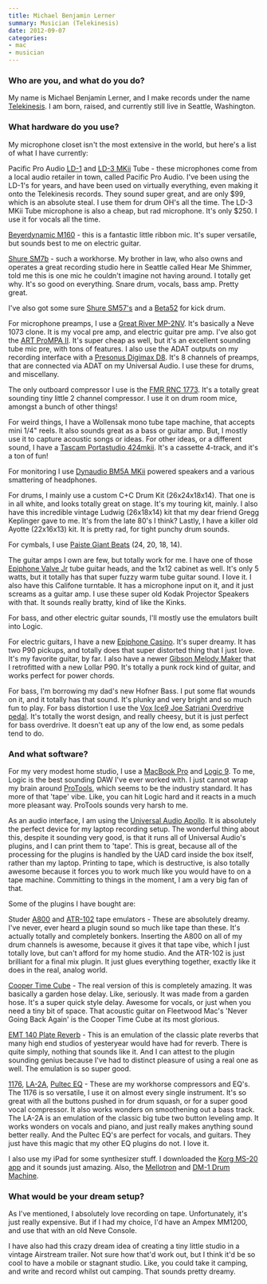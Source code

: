```yaml
---
title: Michael Benjamin Lerner
summary: Musician (Telekinesis)
date: 2012-09-07
categories:
- mac
- musician
---
```


### Who are you, and what do you do?

My name is Michael Benjamin Lerner, and I make records under the name [Telekinesis](http://www.mergerecords.com/artists/telekinesis/ "Michael's band page on Merge."). I am born, raised, and currently still live in Seattle, Washington. 

### What hardware do you use?

My microphone closet isn't the most extensive in the world, but here's a list of what I have currently:

Pacific Pro Audio [LD-1][] and [LD-3 MKii][ld-3-mkii] Tube - these microphones come from a local audio retailer in town, called Pacific Pro Audio. I've been using the LD-1's for years, and have been used on virtually everything, even making it onto the Telekinesis records. They sound super great, and are only $99, which is an absolute steal. I use them for drum OH's all the time. The LD-3 MKii Tube microphone is also a cheap, but rad microphone. It's only $250. I use it for vocals all the time. 

[Beyerdynamic M160][m-160] - this is a fantastic little ribbon mic. It's super versatile, but sounds best to me on electric guitar. 

[Shure SM7b][sm7b] - such a workhorse. My brother in law, who also owns and operates a great recording studio here in Seattle called Hear Me Shimmer, told me this is one mic he couldn't imagine not having around. I totally get why. It's so good on everything. Snare drum, vocals, bass amp. Pretty great.

I've also got some sure [Shure SM57's][sm57] and a [Beta52][beta-52a] for kick drum.

For microphone preamps, I use a [Great River MP-2NV][mp-2nv]. It's basically a Neve 1073 clone. It is my vocal pre amp, and electric guitar pre amp. I've also got the [ART ProMPA II][prompa-ii]. It's super cheap as well, but it's an excellent sounding tube mic pre, with tons of features. I also use the ADAT outputs on my recording interface with a [Presonus Digimax D8][digimax-d8]. It's 8 channels of preamps, that are connected via ADAT on my Universal Audio. I use these for drums, and miscellany.

The only outboard compressor I use is the [FMR RNC 1773][rnc1773]. It's a totally great sounding tiny little 2 channel compressor. I use it on drum room mice, amongst a bunch of other things!

For weird things, I have a Wollensak mono tube tape machine, that accepts mini 1/4" reels. It also sounds great as a bass or guitar amp. But, I mostly use it to capture acoustic songs or ideas. For other ideas, or a different sound, I have a [Tascam Portastudio 424mkii][424-mkii]. It's a cassette 4-track, and it's a ton of fun!

For monitoring I use [Dynaudio BM5A MKii][bm5a-mkii] powered speakers and a various smattering of headphones.

For drums, I mainly use a custom C+C Drum Kit (26x24x18x14). That one is in all white, and looks totally great on stage. It's my touring kit, mainly. I also have this incredible vintage Ludwig (26x18x14) kit that my dear friend Gregg Keplinger gave to me. It's from the late 80's I think? Lastly, I have a killer old Ayotte (22x16x13) kit. It is pretty rad, for tight punchy drum sounds.

For cymbals, I use [Paiste Giant Beats][giant-beat] (24, 20, 18, 14).

The guitar amps I own are few, but totally work for me. I have one of those [Epiphone Valve Jr][valve-junior] tube guitar heads, and the 1x12 cabinet as well. It's only 5 watts, but it totally has that super fuzzy warm tube guitar sound. I love it. I also have this Califone turntable. It has a microphone input on it, and it just screams as a guitar amp. I use these super old Kodak Projector Speakers with that. It sounds really bratty, kind of like the Kinks. 

For bass, and other electric guitar sounds, I'll mostly use the emulators built into Logic.

For electric guitars, I have a new [Epiphone Casino][casino]. It's super dreamy. It has two P90 pickups, and totally does that super distorted thing that I just love. It's my favorite guitar, by far. I also have a newer [Gibson Melody Maker][melody-maker] that I retrofitted with a new Lollar P90. It's totally a punk rock kind of guitar, and works perfect for power chords.

For bass, I'm borrowing my dad's new Hofner Bass. I put some flat wounds on it, and it totally has that sound. It's plunky and very bright and so much fun to play. For bass distortion I use the [Vox Ice9 Joe Satriani Overdrive pedal][ice-9]. It's totally the worst design, and really cheesy, but it is just perfect for bass overdrive. It doesn't eat up any of the low end, as some pedals tend to do.

### And what software?

For my very modest home studio, I use a [MacBook Pro][macbook-pro] and [Logic 9][logic-pro]. To me, Logic is the best sounding DAW I've ever worked with. I just cannot wrap my brain around [ProTools][pro-tools], which seems to be the industry standard. It has more of that 'tape' vibe. Like, you can hit Logic hard and it reacts in a much more pleasant way. ProTools sounds very harsh to me.

As an audio interface, I am using the [Universal Audio Apollo][apollo]. It is absolutely the perfect device for my laptop recording setup. The wonderful thing about this, despite it sounding very good, is that it runs all of Universal Audio's plugins, and I can print them to 'tape'. This is great, because all of the processing for the plugins is handled by the UAD card inside the box itself, rather than my laptop. Printing to tape, which is destructive, is also totally awesome because it forces you to work much like you would have to on a tape machine. Committing to things in the moment, I am a very big fan of that. 

Some of the plugins I have bought are:

Studer [A800][] and [ATR-102][] tape emulators - These are absolutely dreamy. I've never, ever heard a plugin sound so much like tape than these. It's actually totally and completely bonkers. Inserting the A800 on all of my drum channels is awesome, because it gives it that tape vibe, which I just totally love, but can't afford for my home studio. And the ATR-102 is just brilliant for a final mix plugin. It just glues everything together, exactly like it does in the real, analog world.

[Cooper Time Cube][time-cube] - The real version of this is completely amazing. It was basically a garden hose delay. Like, seriously. It was made from a garden hose. It's a super quick style delay. Awesome for vocals, or just when you need a tiny bit of space. That acoustic guitar on Fleetwood Mac's 'Never Going Back Again' is the Cooper Time Cube at its most glorious.

[EMT 140 Plate Reverb][140] - This is an emulation of the classic plate reverbs that many high end studios of yesteryear would have had for reverb. There is quite simply, nothing that sounds like it. And I can attest to the plugin sounding genius because I've had to distinct pleasure of using a real one as well. The emulation is so super good.

[1176][], [LA-2A][], [Pultec EQ][pro-eq] - These are my workhorse compressors and EQ's. The 1176 is so versatile, I use it on almost every single instrument. It's so great with all the buttons pushed in for drum squash, or for a super good vocal compressor. It also works wonders on smoothening out a bass track. The LA-2A is an emulation of the classic big tube two button leveling amp. It works wonders on vocals and piano, and just really makes anything sound better really. And the Pultec EQ's are perfect for vocals, and guitars. They just have this magic that my other EQ plugins do not. I love it.

I also use my iPad for some synthesizer stuff. I downloaded the [Korg MS-20 app][ims-20-ios] and it sounds just amazing. Also, the [Mellotron][m3000-ios] and [DM-1 Drum Machine][dm1-ios].

### What would be your dream setup?

As I've mentioned, I absolutely love recording on tape. Unfortunately, it's just really expensive. But if I had my choice, I'd have an Ampex MM1200, and use that with an old Neve Console. 

I have also had this crazy dream idea of creating a tiny little studio in a vintage Airstream trailer. Not sure how that'd work out, but I think it'd be so cool to have a mobile or stagnant studio. Like, you could take it camping, and write and record whilst out camping. That sounds pretty dreamy.

[1176]: https://www.uaudio.com:443/store/compressors-limiters/1176-collection.html "An audio plugin that emulates the 1176 limiter."
[140]: https://www.uaudio.com:443/store/reverbs/emt-140.html "An audio plugin that emulates the 140 reverberator."
[424-mkii]: https://homerecording.com/tas424.html "A portable recorder/mixer."
[a800]: https://www.uaudio.com:443/store/special-processing/studer-a800-tape-recorder.html "An audio plugin that emulates the A800 tape machine."
[apollo]: https://www.uaudio.com/audio-interfaces/apollo.html "A Firewire/Thunderbolt audio interface."
[atr-102]: https://www.uaudio.com:443/store/special-processing/ampex-atr-102.html "An audio plugin that emulates the ATR-102 tape machine."
[beta-52a]: https://www.shure.com:443/americas/products/microphones/beta/beta-52a-kick-drum-microphone "A kick drum microphone."
[bm5a-mkii]: http://web.archive.org/web/20190508143149/https://www.amazon.com/Dynaudio-BM5A-mkII-Channel-Monitor/dp/B0050SNCPM "Studio speakers."
[casino]: https://www.epiphone.com/products/electrics/archtop/casino.aspx "An electric guitar."
[digimax-d8]: https://legacy.presonus.com/products/DigiMax-D8 "An eight channel preamp."
[dm1-ios]: https://fingerlab.net/portfolio/dm1 "A drum machine app."
[giant-beat]: https://www.paiste.com/e/cymbals.php?action=category&category=7&family=7&model=91 "Drum cymbals."
[ice-9]: http://web.archive.org/web/20150227035922/http://www.amazon.com:80/Vox-JS-OD-Overdrive-Effect-Pedal/dp/B003N11AIY "An overdrive pedal for guitars."
[ims-20-ios]: https://apps.apple.com/us/app/korg-ims-20/id401142966 "An app that recreates the MS-20 analog synth."
[la-2a]: https://www.uaudio.com:443/store/compressors-limiters/la-2a.html "An audio plugin that emulates the LA-2A levelling amp."
[ld-1]: http://web.archive.org/web/20120320192541/http://www.pacificproaudio.com:80/ld1_specs.asp "A condenser microphone."
[ld-3-mkii]: https://web.archive.org/web/20120913073411/http://store.pacificproaudio.com/product_info.php/products_id/118 "A condenser microphone."
[logic-pro]: https://www.apple.com/logic-pro/ "A professional audio application for the Mac."
[m-160]: http://north-america.beyerdynamic.com/ "A double ribbon microphone."
[m3000-ios]: https://apps.apple.com/us/app/mellotronics-m3000-for-ipad/id375100093 "An app that recreates the M3000 tape replay instrument."
[macbook-pro]: https://www.apple.com/macbook-pro/ "A laptop."
[melody-maker]: http://web.archive.org/web/20220815070946/https://www.gibson.com/Products/Electric-Guitars/Melody-Maker/Gibson-USA/Melody-Maker.aspx "An electric guitar."
[mp-2nv]: http://web.archive.org/web/20140711080149/http://www.amazon.com/Great-River-MP-2NV-Channel-Preamp/dp/B003Y583H0 "A two channel mic preamp."
[pro-eq]: https://www.uaudio.com:443/store/equalizers/pultec-pro.html "An audio plugin that emulates the MEQ-5 and EQP-1A equalizers."
[pro-tools]: https://www.avid.com/en/pro-tools "Audio editing and processing software."
[prompa-ii]: https://artproaudio.com/art_products/signal_processing/multi_channel_tube_preamps/product/pro_mpa-ii/ "A two channel microphone preamp."
[rnc1773]: https://www.amazon.com/FMR-RNC-1773-Compressor-Unit/dp/B0006I935Y "A stereo compressor."
[sm57]: https://www.shure.com:443/americas/products/microphones/sm/sm57-instrument-microphone "An instrument microphone."
[sm7b]: https://www.shure.com:443/americas/products/microphones/sm/sm7b-vocal-microphone "A dynamic microphone."
[time-cube]: https://www.uaudio.com:443/store/delay-modulation/cooper-time-cube.html "An audio plugin that emulates the Time Cube audio delay."
[valve-junior]: https://en.wikipedia.org/wiki/Epiphone_Valve_Junior "A guitar amp."
